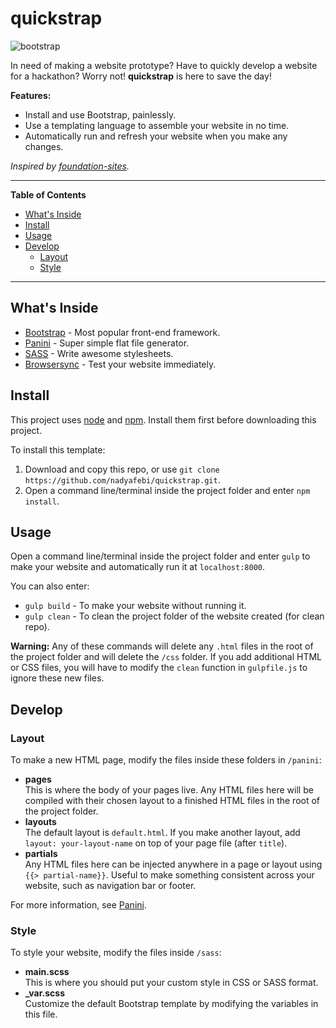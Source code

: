 # quickstrap
![bootstrap](https://img.shields.io/badge/bootstrap-4.0.0--beta.2-green.svg)

In need of making a website prototype? Have to quickly develop a website for a hackathon? Worry not! **quickstrap** is here to save the day!

**Features:**
* Install and use Bootstrap, painlessly.
* Use a templating language to assemble your website in no time.
* Automatically run and refresh your website when you make any changes.

*Inspired by [foundation-sites](https://github.com/zurb/foundation-sites).*

<hr>

**Table of Contents**

* [What's Inside](#whats-inside)
* [Install](#install)
* [Usage](#usage)
* [Develop](#develop)
  * [Layout](#layout)
  * [Style](#style)

<hr>

## What's Inside

* [Bootstrap](http://getbootstrap.com) - Most popular front-end framework.
* [Panini](https://foundation.zurb.com/sites/docs/panini.html) - Super simple flat file generator.
* [SASS](http://sass-lang.com/) - Write awesome stylesheets.
* [Browsersync](https://www.browsersync.io/) - Test your website immediately.

## Install

This project uses [node](http://nodejs.org) and [npm](http://npmjs.com). Install them first before downloading this project.

To install this template:
1. Download and copy this repo, or use `git clone https://github.com/nadyafebi/quickstrap.git`.
2. Open a command line/terminal inside the project folder and enter `npm install`.

## Usage

Open a command line/terminal inside the project folder and enter `gulp` to make your website and automatically run it at `localhost:8000`.

You can also enter:
* `gulp build` - To make your website without running it.
* `gulp clean` - To clean the project folder of the website created (for clean repo).

**Warning:** Any of these commands will delete any `.html` files in the root of the project folder and will delete the `/css` folder. If you add additional HTML or CSS files, you will have to modify the `clean` function in  `gulpfile.js` to ignore these new files.

## Develop

### Layout

To make a new HTML page, modify the files inside these folders in `/panini`:
* **pages** <br>
  This is where the body of your pages live. Any HTML files here will be compiled with their chosen layout to a finished HTML files in the root of the project folder.
* **layouts** <br>
  The default layout is `default.html`. If you make another layout, add `layout: your-layout-name` on top of your page file (after `title`).
* **partials** <br>
  Any HTML files here can be injected anywhere in a page or layout using `{{> partial-name}}`. Useful to make something consistent across your website, such as navigation bar or footer.

For more information, see [Panini](https://foundation.zurb.com/sites/docs/panini.html).


### Style

To style your website, modify the files inside `/sass`:

* **main.scss** <br>
  This is where you should put your custom style in CSS or SASS format.
* **_var.scss** <br>
  Customize the default Bootstrap template by modifying the variables in this file.
